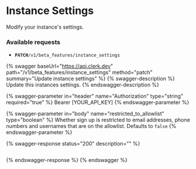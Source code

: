 # Instance Settings

Modify your instance's settings.

### Available requests

* **`PATCH`**`/v1/beta_features/instance_settings`

{% swagger baseUrl="https://api.clerk.dev" path="/v1/beta_features/instance_settings" method="patch" summary="Update instance settings" %}
{% swagger-description %}
Update this instances settings.
{% endswagger-description %}

{% swagger-parameter in="header" name="Authorization" type="string" required="true" %}
Bearer [YOUR_API_KEY]
{% endswagger-parameter %}

{% swagger-parameter in="body" name="restricted_to_allowlist" type="boolean" %}
Whether sign up is restricted to email addresses, phone numbers and usernames that are on the allowlist.  Defaults to `false`
{% endswagger-parameter %}

{% swagger-response status="200" description="" %}
```
```
{% endswagger-response %}
{% endswagger %}
